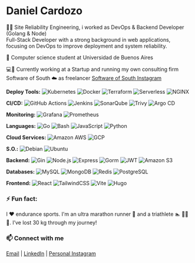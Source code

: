 # Daniel Cardozo 
🧑‍💻 Site Reliability Engineering, i worked as DevOps & Backend Developer (Golang & Node)    
Full-Stack Developer with a strong background in web applications, focusing on DevOps to improve deployment and system reliability.

📖 Computer science student at Universidad de Buenos Aires

💻💼  Currently working at a Startup and running my own consulting firm Software of South ☁️ as freelancer 
[ Software of South Instagram](https://www.instagram.com/softwareofsouth/)

**Deploy Tools:** 
![Kubernetes](https://img.shields.io/badge/-Kubernetes-0E2954?style=flat-square&logo=kubernetes)
![Docker](https://img.shields.io/badge/-Docker-1F6E8C?style=flat-square&logo=docker)
![Terraform](https://img.shields.io/badge/-Terraform-7B42BC?style=flat-square&logo=terraform&logoColor=white)
![Serverless](https://img.shields.io/badge/-Serverless-FD5750?style=flat-square&logo=serverless)
![NGINX](https://img.shields.io/badge/-NGINX-009639?style=flat-square&logo=nginx)

**CI/CD:**
![GitHub Actions](https://img.shields.io/badge/-GHActions-CDE8E5?style=flat-square&logo=githubactions)
![Jenkins](https://img.shields.io/badge/-Jenkins-D24939?style=flat-square&logo=jenkins&logoColor=white)
![SonarQube](https://img.shields.io/badge/-SonarQube-4E9BCD?style=flat-square&logo=sonarqube&logoColor=white)
![Trivy](https://img.shields.io/badge/-Trivy-0078D4?style=flat-square&logo=trivy&logoColor=white)
![Argo CD](https://img.shields.io/badge/-Argo%20CD-004D71?style=flat-square&logo=argo)

**Monitoring:**
![Grafana](https://img.shields.io/badge/-Grafana-AF8260?style=flat-square&logo=grafana)
![Prometheus](https://img.shields.io/badge/-Prometheus-803D3B?style=flat-square&logo=prometheus)

**Languages:**
![Go](https://img.shields.io/badge/-Go-blue?style=flat-square&logo=go)
![Bash](https://img.shields.io/badge/-Bash-white?style=flat-square&logo=gnubash)
![JavaScript](https://img.shields.io/badge/-JavaScript-black?style=flat-square&logo=javascript)
![Python](https://img.shields.io/badge/-Python-yellowgreen?style=flat-square&logo=Python)

**Cloud Services:**
![Amazon AWS](https://img.shields.io/badge/Amazon%20AWS-orange?style=flat-square&logo=amazon-aws)
![GCP](https://img.shields.io/badge/-GoogleCloud-white?style=flat-square&logo=googlecloud)

**S.O.:**
![Debian](https://img.shields.io/badge/-Debian-ff69b4?style=flat-square&logo=Debian)
![Ubuntu](https://img.shields.io/badge/-Ubuntu-blueviolet?style=flat-square&logo=Ubuntu)

**Backend:**
![Gin](https://img.shields.io/badge/-Gin-0E2954?style=flat-square&logo=gin)
![Node.js](https://img.shields.io/badge/-Node.js-008170?style=flat-square&logo=nodedotjs)
![Express](https://img.shields.io/badge/-Express-000000?style=flat-square&logo=express)
![Gorm](https://img.shields.io/badge/-Gorm-720E9E?style=flat-square&logo=go)
![JWT](https://img.shields.io/badge/-JWT-000000?style=flat-square&logo=jsonwebtokens)
![Amazon S3](https://img.shields.io/badge/-Amazon%20S3-569A31?style=flat-square&logo=amazons3)

**Databases:** 
![MySQL](https://img.shields.io/badge/-MySQL-orange?style=flat-square&logo=mysql)
![MongoDB](https://img.shields.io/badge/-MongoDB-black?style=flat-square&logo=mongodb)
![Redis](https://img.shields.io/badge/-Redis-black?style=flat-square&logo=Redis)
![PostgreSQL](https://img.shields.io/badge/-PostgreSQL-336791?style=flat-square&logo=postgresql)

**Frontend:**
![React](https://img.shields.io/badge/-React-CDE8E5?style=flat-square&logo=react)
![TailwindCSS](https://img.shields.io/badge/-TailwindCSS-06B6D4?style=flat-square&logo=tailwindcss)
![Vite](https://img.shields.io/badge/-Vite-646CFF?style=flat-square&logo=vite)
![Hugo](https://img.shields.io/badge/-Hugo-FF4088?style=flat-square&logo=hugo)

### ⚡ Fun fact:
I ❤️ endurance sports. I'm an ultra marathon runner 🏃 and a triathlete 🏊 🚴‍♂️ 🏃. I’ve lost 30 kg through my journey!

### 📫 Connect with me
<p align="left">
  <a href="mailto:softwareofsouth@gmail.com">Email</a> |
  <a href="https://www.linkedin.com/in/daniel-cardozo-20b96a131/">LinkedIn</a> |
  <a href="https://instagram.com/dani54196">Personal Instagram</a> 
</p>

<!--
**dani54196/dani54196** is a ✨ _special_ ✨ repository because its `README.md` (this file) appears on your GitHub profile.

Here are some ideas to get you started:

- 🔭 I’m currently working on ...
- 🌱 I’m currently learning ...
- 👯 I’m looking to collaborate on ...
- 🤔 I’m looking for help with ...
- 💬 Ask me about ...
-->
